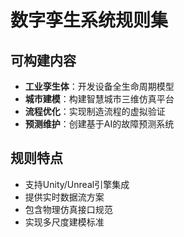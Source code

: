 # 数字孪生系统规则集

## 可构建内容

* **工业孪生体**：开发设备全生命周期模型
* **城市建模**：构建智慧城市三维仿真平台
* **流程优化**：实现制造流程的虚拟验证
* **预测维护**：创建基于AI的故障预测系统

## 规则特点

- 支持Unity/Unreal引擎集成
- 提供实时数据流方案
- 包含物理仿真接口规范
- 实现多尺度建模标准
